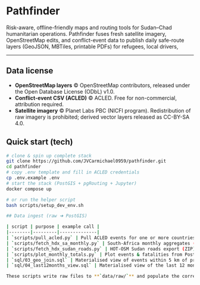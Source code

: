 # Pathfinder

Risk-aware, offline-friendly maps and routing tools for Sudan–Chad
humanitarian operations. Pathfinder fuses fresh satellite imagery,
OpenStreetMap edits, and conflict-event data to publish daily safe-route
layers (GeoJSON, MBTiles, printable PDFs) for refugees, local drivers,


---
## Data license

* **OpenStreetMap layers** © OpenStreetMap contributors, released under the
  Open Database License (ODbL) v1.0.
* **Conflict-event CSV (ACLED)** © ACLED. Free for non-commercial, attribution
  required.
* **Satellite imagery** © Planet Labs PBC (NICFI program). Redistribution of
  raw imagery is prohibited; derived vector layers released as CC-BY-SA 4.0.



## Quick start (tech)

```bash
# clone & spin up complete stack
git clone https://github.com/JVCarmichael0959/pathfinder.git
cd pathfinder
# copy .env template and fill in ACLED credentials
cp .env.example .env
# start the stack (PostGIS + pgRouting + Jupyter)
docker compose up

# or run the helper script
bash scripts/setup_dev_env.sh

## Data ingest (raw ➜ PostGIS)

| script | purpose | example call |
|--------|---------|--------------|
| `scripts/pull_acled.py` | Pull ACLED events for one or more countries/regions (14-day window by default) | `python scripts/pull_acled.py Sudan Chad` |
| `scripts/fetch_hdx_sa_monthly.py` | South-Africa monthly aggregates (events & fatalities) → CSV + PostGIS | `python scripts/fetch_hdx_sa_monthly.py "<HDX-xlsx-URL>"` |
| `scripts/fetch_hdx_sudan_roads.py` | HOT-OSM Sudan roads export (ZIP) → GPKG + PostGIS | `python scripts/fetch_hdx_sudan_roads.py "<roads-zip-URL>"` |
| `scripts/plot_monthly_totals.py` | Plot events & fatalities from PostGIS into `output.png` | `python scripts/plot_monthly_totals.py` |
| `sql/03_geo_join.sql` | Materialised view of events within 5 km of primary roads | `psql -f sql/03_geo_join.sql` |
| `sql/04_last12months_view.sql` | Materialised view of the last 12 months metrics | `psql -f sql/04_last12months_view.sql` |

These scripts write raw files to **`data/raw/`** and populate the corresponding PostGIS tables inside the `db` container (`events_raw`, `sa_monthly_violence`, `sudan_roads_osm`).


